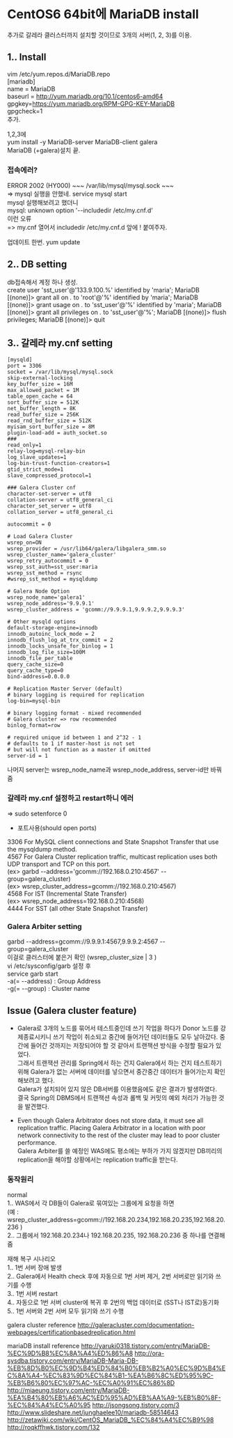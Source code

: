 # CentOS6 64bit에 MariaDB install  
추가로 갈레라 클러스터까지 설치할 것이므로 3개의 서버(1, 2, 3)를 이용.  

## 1.. Install  
vim /etc/yum.repos.d/MariaDB.repo  
		[mariadb]  
		name = MariaDB  
		baseurl = http://yum.mariadb.org/10.1/centos6-amd64  
		gpgkey=https://yum.mariadb.org/RPM-GPG-KEY-MariaDB  
		gpgcheck=1  
추가.  

1,2,3에   
yum install -y MariaDB-server MariaDB-client galera  
MariaDB (+galera)설치 끝.  

### 접속에러?  
ERROR 2002 (HY000) ~~~ /var/lib/mysql/mysql.sock ~~~  
=> mysql 실행을 안했네. service mysql start  
mysql 실행해보려고 했더니  
mysql: unknown option '--includedir /etc/my.cnf.d'  
이런 오류  
=> my.cnf 열어서 includedir /etc/my.cnf.d 앞에 ! 붙여주자.  

업데이트 한번. yum update  

## 2.. DB setting  
db접속해서 계정 하나 생성.  
create user 'sst_user'@'133.9.100.%' identified by 'maria';
MariaDB [(none)]> grant all on *.* to 'root'@'%' identified by 'maria';
MariaDB [(none)]> grant usage on *.* to 'sst_user'@'%' identified by 'maria';
MariaDB [(none)]> grant all privileges on *.* to 'sst_user'@'%';
MariaDB [(none)]> flush privileges;
MariaDB [(none)]> quit


## 3.. 갈레라 my.cnf setting
```
[mysqld]
port = 3306
socket = /var/lib/mysql/mysql.sock
skip-external-locking
key_buffer_size = 16M
max_allowed_packet = 1M
table_open_cache = 64
sort_buffer_size = 512K
net_buffer_length = 8K
read_buffer_size = 256K
read_rnd_buffer_size = 512K
myisam_sort_buffer_size = 8M
plugin-load-add = auth_socket.so
###
read_only=1
relay-log=mysql-relay-bin
log_slave_updates=1
log-bin-trust-function-creators=1
gtid_strict_mode=1
slave_compressed_protocol=1

### Galera Cluster cnf
character-set-server = utf8
collation-server = utf8_general_ci
character_set_server = utf8
collation_server = utf8_general_ci

autocommit = 0

# Load Galera Cluster
wsrep_on=ON
wsrep_provider = /usr/lib64/galera/libgalera_smm.so
wsrep_cluster_name='galera_cluster'
wsrep_retry_autocommit = 0
wsrep_sst_auth=sst_user:maria
wsrep_sst_method = rsync
#wsrep_sst_method = mysqldump

# Galera Node Option
wsrep_node_name='galera1'
wsrep_node_address='9.9.9.1'
wsrep_cluster_address = 'gcomm://9.9.9.1,9.9.9.2,9.9.9.3'

# Other mysqld options
default-storage-engine=innodb
innodb_autoinc_lock_mode = 2
innodb_flush_log_at_trx_commit = 2
innodb_locks_unsafe_for_binlog = 1
innodb_log_file_size=100M
innodb_file_per_table
query_cache_size=0
query_cache_type=0
bind-address=0.0.0.0

# Replication Master Server (default)
# binary logging is required for replication
log-bin=mysql-bin

# binary logging format - mixed recommended
# Galera cluster => row recommended
binlog_format=row

# required unique id between 1 and 2^32 - 1
# defaults to 1 if master-host is not set
# but will not function as a master if omitted
server-id = 1
```
나머지 server는 wsrep_node_name과 wsrep_node_address, server-id만 바꿔줌

### 갈레라 my.cnf 설정하고 restart하니 에러  
=> sudo setenforce 0

* 포트사용(should open ports)

3306 For MySQL client connections and State Snapshot Transfer that use the mysqldump method.  
4567 For Galera Cluster replication traffic, multicast replication uses both UDP transport and TCP on this port.  
(ex> garbd --address='gcomm://192.168.0.210:4567' --group=galera_cluster)  
(ex> wsrep_cluster_address=gcomm://192.168.0.210:4567)  
4568 For IST (Incremental State Transfer)  
(ex> wsrep_node_address=192.168.0.210:4568)  
4444 For SST (all other State Snapshot Transfer)  

### Galera Arbiter setting
garbd --address=gcomm://9.9.9.1:4567,9.9.9.2:4567 --group=galera_cluster  
이걸로 클러스터에 붙은거 확인 (wsrep_cluster_size           | 3 )  
vi /etc/sysconfig/garb 설정 후  
service garb start  
-a(= --address) : Group Address  
-g(= --group) : Cluster name  

## Issue (Galera cluster feature)
* Galera로 3개의 노드를 묶어서 테스트중인데 쓰기 작업을 하다가 Donor 노드를 강제종료시키니 쓰기 작업이 취소되고 중간에 들어가던 데이터들도 모두 날아갔다. 
중간에 들어간 것까지는 저장되어야 할 것 같아서 트랜잭션 방식을 수정할 필요가 있었다.  
그래서 트랜잭션 관리를 Spring에서 하는 건지 Galera에서 하는 건지 테스트하기 위해 Galera가 없는 서버에 데이터를 넣으면서 중간중간 데이터가 들어가는지 확인해보려고 했다.  
Galera가 설치되어 있지 않은 DB서버를 이용했음에도 같은 결과가 발생하였다.  
결국 Spring의 DBMS에서 트랜잭션 속성과 롤백 및 커밋의 예외 처리가 가능한 것을 발견했다.  

* Even though Galera Arbitrator does not store data, it must see all replication traffic. Placing Galera Arbitrator in a location with poor network connectivity to the rest of the cluster may lead to poor cluster performance.   
Galera Arbiter를 쓸 예정인 WAS에도 평소에는 부하가 가지 않겠지만 DB끼리의 replication을 해야할 상황에서는 replication traffic을 받는다.

### 동작원리
normal  
1.. WAS에서 각 DB들이 Galera로 묶여있는 그룹에게 요청을 하면  
(예 : wsrep_cluster_address=gcomm://192.168.20.234,192.168.20.235,192.168.20.236 )  
2.. 그룹에서 192.168.20.234나 192.168.20.235, 192.168.20.236 중 하나를 연결해줌  

재해 복구 시나리오  
1.. 1번 서버 장애 발생  
2.. Galera에서 Health check 후에 자동으로 1번 서버 제거, 2번 서버로만 읽기와 쓰기를 수행  
3.. 1번 서버 restart  
4.. 자동으로 1번 서버 cluster에 복귀 후 2번의 백업 데이터로 (SST나 IST로)동기화  
5.. 1번 서버와 2번 서버 모두 읽기와 쓰기 수행  


galera cluster reference
http://galeracluster.com/documentation-webpages/certificationbasedreplication.html


mariaDB install reference
http://yaruki0318.tistory.com/entry/MariaDB-%EC%9D%B8%EC%8A%A4%ED%86%A8
http://ora-sysdba.tistory.com/entry/MariaDB-Maria-DB-%EB%8D%B0%EC%9D%B4%ED%84%B0%EB%B2%A0%EC%9D%B4%EC%8A%A4-%EC%83%9D%EC%84%B1-%EA%B6%8C%ED%95%9C-%EB%B6%80%EC%97%AC-%EC%A0%91%EC%86%8D
http://miaeung.tistory.com/entry/MariaDB-%EA%B4%80%EB%A6%AC%ED%95%AD%EB%AA%A9-%EB%B0%8F-%EC%84%A4%EC%A0%95
http://jsongsong.tistory.com/3
http://www.slideshare.net/junghaelee10/mariadb-58514643
http://zetawiki.com/wiki/CentOS_MariaDB_%EC%84%A4%EC%B9%98
http://roqkffhwk.tistory.com/132
